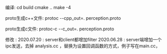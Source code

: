 编译:
    cd build
    cmake ..
    make -4




proto生成c++文件:
    protoc --cpp_out=. perception.proto


proto生成c文件:
    protoc-c --c_out=. perception.proto



修改 :
    2020.07.20 : server和client都增加filter
    2020.06.28 : server端增加一个ipc发送，去掉 analysis.cc ，替换为设置回调函数的方式，例子写在main.cc，
